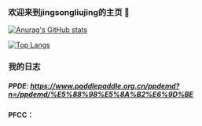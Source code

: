 ### 欢迎来到jingsongliujing的主页 👋

<!--
**jingsongliujing/jingsongliujing** is a ✨ _special_ ✨ repository because its `README.md` (this file) appears on your GitHub profile.

Here are some ideas to get you started:

- 🔭 I’m currently working on ...
- 🌱 I’m currently learning ...
- 👯 I’m looking to collaborate on ...
- 🤔 I’m looking for help with ...
- 💬 Ask me about ...
- 📫 How to reach me: ...
- 😄 Pronouns: ...
- ⚡ Fun fact: ...
-->
[![Anurag's GitHub stats](https://github-readme-stats.vercel.app/api?username=jingsongliujing)](https://github.com/anuraghazra/github-readme-stats)

<!-- ![Anurag's GitHub stats](https://github-readme-stats.vercel.app/api?username=jingsongliujing&show_icons=true&theme=radical) -->

[![Top Langs](https://github-readme-stats.vercel.app/api/top-langs/?username=jingsongliujing&layout=compact)](https://github.com/anuraghazra/github-readme-stats)



### 我的日志
##### PPDE: https://www.paddlepaddle.org.cn/ppdemd?n=/ppdemd/%E5%88%98%E5%8A%B2%E6%9D%BE
#### PFCC：
